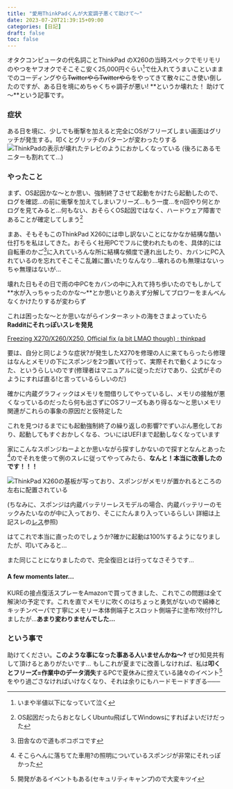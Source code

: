 ```yaml
---
title: "愛用ThinkPadくんが大変調子悪くて助けて～"
date: 2023-07-20T21:39:15+09:00
categories: [日記]
draft: false
toc: false
---
```

オタクコンピュータの代名詞ことThinkPad のX260の当時スペックでモリモリのやつをヤフオクでそこそこ安く25,000円ぐらい[^1]で仕入れてうまいこといままでのコーディングやら~~TwitterやらTwitterやら~~をやってきて散々にこき使い倒したのですが、ある日を境にめちゃくちゃ調子が悪い! **というか壊れた！ 助けて～**という記事です。

### 症状
ある日を境に、少しでも衝撃を加えると完全にOSがフリーズしまい画面はグリッチが発生する。叩くとグリッチのパターンが変わったりする
![ThinkPadの表示が壊れたテレビのようにおかしくなっている](/images/愛用ThinkPadくんが大変調子悪くて助けて～/broke.gif)
(後ろにあるモニターも割れてて...)

### やったこと
まず、OS起因かな～とか思い、強制終了させて起動をかけたら起動したので、ログを確認...の前に衝撃を加えてしまいフリーズ...もう一度...をn回やり何とかログを見てみると...何もない、おそらくOS起因ではなく、ハードウェア障害であることが確定してしまう[^2]

まあ、そもそもこのThinkPad X260には申し訳ないことになかなか結構な酷い仕打ちを私はしてきた。おそらく社用PCでフルに使われたものを、具体的には自転車のかご[^3]に入れていろんな所に結構な頻度で連れ出したり、カバンにPC入れているのを忘れてそこそこ乱雑に置いたりなんなり...壊れるのも無理はないっちゃ無理はないが...

壊れた日もその日で雨の中PCをカバンの中に入れて持ち歩いたのでもしかして**水が入っちゃったのかな～**とか思いとりあえず分解してブロワーをまんべんなくかけたりするが変わらず

これは困ったな～とか思いながらインターネットの海をさまよっていたら**Radditにそれっぽいスレを発見**

[Freezing X270/X260/X250, Official fix (a bit LMAO though) : thinkpad](https://www.reddit.com/r/thinkpad/comments/jq53yt/freezing_x270x260x250_official_fix_a_bit_lmao/)

要は、自分と同じような症状?が発生したX270を修理の人に来てもらったら修理はなんとメモリの下にスポンジを2つ置いて行って、実際それで動くようになった、というらしいのです(修理者はマニュアルに従っただけであり、公式がそのようにすれば直る!と言っているらしいのだ)

確かに内蔵グラフィックはメモリを間借りしてやっているし、メモリの接触が悪くなっているのだったら何も出さずにOSフリーズもあり得るな～と思いメモリ関連がこれらの事象の原因だと仮特定した

これを見つけるまでにも起動強制終了の繰り返しの影響?でずいぶん悪化しており、起動してもすぐおかしくなる、ついにはUEFIまで起動しなくなっています

家にこんなスポンジねーよとか思いながら探すしかないので探すとなんとあった[^4]のでそれを使って例のスレに従ってやってみたら、**なんと！本当に改善したのです！！！**

![ThinkPad X260の基板が写っており、スポンジがメモリが置かれるところの左右に配置されている](/images/愛用ThinkPadくんが大変調子悪くて助けて～/スポンジを追加.jpg)

(ちなみに、スポンジは内蔵バッテリーレスモデルの場合、内蔵バッテリーのモックみたいなのが中に入っており、そこにたんまり入っているらしい 詳細は上記スレの[レス](https://www.reddit.com/r/thinkpad/comments/jq53yt/comment/ged24y6/?utm_source=share&utm_medium=web2x&context=3)参照)

はてこれで本当に直ったのでしょうか?確かに起動は100%するようになりましたが、叩いてみると...

また同じことになりましたので、完全復旧とは行ってなさそうです...

#### A few moments later...
KUREの接点復活スプレーをAmazonで買ってきました、これでこの問題は全て解決!の予定です。これを直でメモリに吹くのはちょっと勇気がないので綿棒とキッチンペーパで丁寧にメモリー本体側端子とスロット側端子に塗布?吹付??しましたが...**あまり変わりませんでした...**

### という事で
助けてください。**このような事になった事ある人いませんかね～?** ぜひ知見共有して頂けるとありがたいです... もしこれが夏までに改善しなければ、私は**叩くとフリーズ=作業中のデータ消失**するPCで夏休みに控えている諸々のイベント[^5]をやり過ごさなければいけなくなり、それは余りにもハードモードすぎる───

[^1]: いまや半値以下になっていて泣く
[^2]: OS起因だったらおとなしくUbuntu飛ばしてWindowsにすればよいだけだった
[^3]: 田舎なので道もボコボコです
[^4]: そこらへんに落ちてた車用?の照明についているスポンジが非常にそれっぽかった
[^5]: 開発があるイベントもある(セキュリティキャンプ)ので大変キツイ

